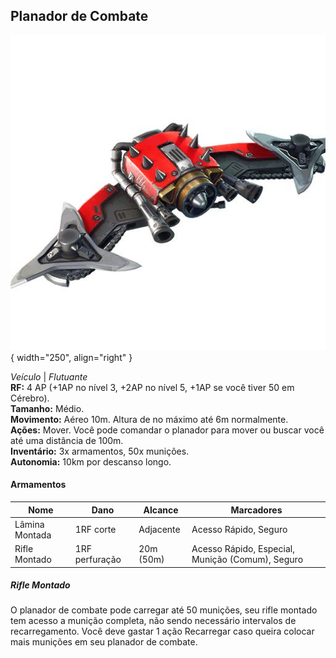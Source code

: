 ## Planador de Combate

![Planador de Combate](../../../images/human/glider.jpg){ width="250", align="right" }

_Veículo_ | _Flutuante_  
**RF:** 4 AP (+1AP no nível 3, +2AP no nível 5, +1AP se você tiver 50 em Cérebro).  
**Tamanho:** Médio.  
**Movimento:** Aéreo 10m. Altura de no máximo até 6m normalmente.  
**Ações:** Mover. Você pode comandar o planador para mover ou buscar você até uma distância de 100m.  
**Inventário:** 3x armamentos, 50x munições.  
**Autonomia:** 10km por descanso longo.

#### Armamentos

| Nome           | Dano           | Alcance   | Marcadores                                       |
| -------------- | -------------- | --------- | ------------------------------------------------ |
| Lâmina Montada | 1RF corte      | Adjacente | Acesso Rápido, Seguro                            |
| Rifle Montado  | 1RF perfuração | 20m (50m) | Acesso Rápido, Especial, Munição (Comum), Seguro |

##### Rifle Montado

O planador de combate pode carregar até 50 munições, seu rifle montado tem acesso a munição completa, não sendo necessário intervalos de recarregamento. Você deve gastar 1 ação Recarregar caso queira colocar mais munições em seu planador de combate.
